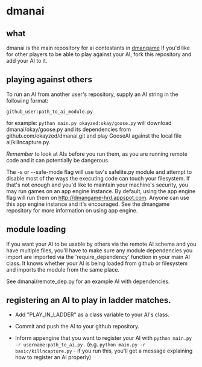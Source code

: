 # dmanai

## what

dmanai is the main repository for ai contestants in [dmangame][1] If you'd like
for other players to be able to play against your AI, fork this repository and
add your AI to it.

[1]:http://github.com/okayzed/dmangame

## playing against others

To run an AI from another user's repository, supply an AI string in the
following format:

    github_user:path_to_ai_module.py

for example: `python main.py okayzed:okay/goose.py` will download
dmanai/okay/goose.py and its dependencies from github.com/okayzed/dmanai.git
and play GooseAI against the local file ai/killncapture.py.

*Remember* to look at AIs before you run them, as you are running remote code
and it can potentially be dangerous.

The -s or --safe-mode flag will use tav's safelite.py module and attempt to
disable most of the ways the executing code can touch your filesystem. If
that's not enough and you'd like to maintain your machine's security, you may
run games on an app engine instance. By default, using the app engine flag will
run them on http://dmangame-hrd.appspot.com. Anyone can use this app engine
instance and it's encouraged. See the dmangame repository for more information
on using app engine.

## module loading

If you want your AI to be usable by others via the remote AI schema and you
have multiple files, you'll have to make sure any module dependencies you
import are imported via the 'require\_dependency' function in your main AI
class. It knows whether your AI is being loaded from github or filesystem and
imports the module from the same place.

See dmanai/remote\_dep.py for an example AI with dependencies.

## registering an AI to play in ladder matches.

  * Add "PLAY\_IN\_LADDER" as a class variable to your AI's class.

  * Commit and push the AI to your github repository.

  * Inform appengine that you want to register your AI with `python main.py -r
    username:path_to_ai.py.` (e.g. `python main.py -r basic/killncapture.py` - if
    you run this, you'll get a message explaining how to register an AI
    properly)
